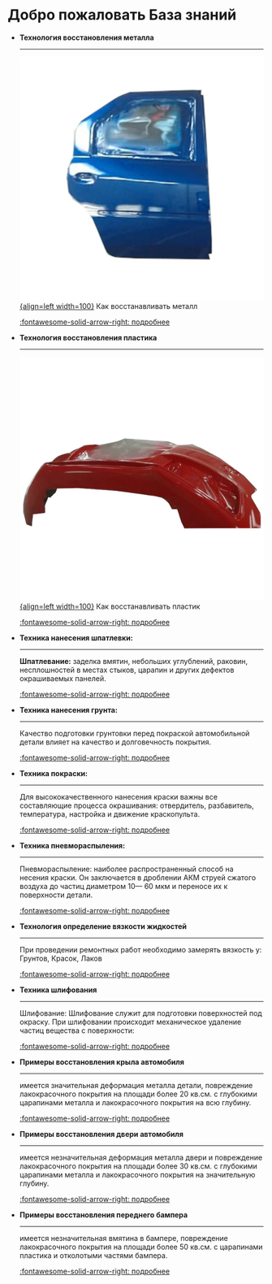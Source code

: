 # Добро пожаловать База знаний
<div class="grid cards" markdown>

- __Технология восстановления металла__

	---

	[![pokraska-dveri]{align=left width=100}](technology/steel.md) Как восстанавливать металл

	[:fontawesome-solid-arrow-right: подробнее](technology/steel.md)

- __Технология восстановления пластика__

	---

	[![pokraska-bampera]{align=left width=100}](technology/plastic.md) Как восстанавливать пластик
 
    [:fontawesome-solid-arrow-right: подробнее](technology/plastic.md)
	
- __Техника нанесения шпатлевки:__

	---

	 __Шпатлевание:__ 
заделка вмятин, небольших углублений, раковин, несплошностей в местах стыков, царапин и других дефектов окрашиваемых панелей. 
 
    [:fontawesome-solid-arrow-right: подробнее](technology/tools-shpat.mdd)

- __Техника нанесения грунта:__

	---

    Качество подготовки грунтовки перед покраской автомобильной детали влияет на качество и долговечность покрытия. 
	
    [:fontawesome-solid-arrow-right: подробнее](technology/tools1.md)
	
- __Техника покраски:__

	---
 
    Для высококачественного нанесения краски важны все составляющие процесса окрашивания: отвердитель, разбавитель, температура, настройка и движение краскопульта.
	
    [:fontawesome-solid-arrow-right: подробнее](technology/tools3.md)

- __Техника пневмораспыления:__

	---

	Пневмораспыление: наиболее распространенный способ на несения краски. Он заключается в дроблении АКМ струей сжатого воздуха до частиц диаметром 10— 60 мкм и переносе их к поверхности детали.
 
    [:fontawesome-solid-arrow-right: подробнее](technology/tools5.md)
	
- __Технология определение вязкости жидкостей__

	---

	При проведении ремонтных работ необходимо замерять вязкость у: Грунтов, Красок, Лаков
 
    [:fontawesome-solid-arrow-right: подробнее](technology/tools2.md)


- __Техника шлифования__

	---
	
	Шлифование: Шлифование служит для подготовки поверхностей под окраску. При шлифовании происходит механическое удаление частиц вещества с поверхности: 

    [:fontawesome-solid-arrow-right: подробнее](technology/tools4.md)


- __Примеры восстановления крыла автомобиля__

	---
	
	имеется значительная деформация металла детали, повреждение лакокрасочного покрытия на площади более 20 кв.см. с глубокими царапинами металла и лакокрасочного покрытия на всю глубину.

    [:fontawesome-solid-arrow-right: подробнее](/example/examlpe1/)


- __Примеры восстановления двери автомобиля__

	---
	
	имеется незначительная деформация металла двери и повреждение лакокрасочного покрытия на площади более 30 кв.см. с глубокими царапинами металла и лакокрасочного покрытия на значительную глубину.

    [:fontawesome-solid-arrow-right: подробнее](/example/examlpe2/)


- __Примеры восстановления переднего бампера__

	---
	
	имеется незначительная вмятина в бампере, повреждение лакокрасочного покрытия на площади более 50 кв.см. с царапинами пластика и отколотыми частями бампера.

    [:fontawesome-solid-arrow-right: подробнее](/example/examlpe3/)




[pokraska-dveri]: includes/pokraska-dveri.jpg "Технология восстановление металла"
[pokraska-bampera]: includes/pokraska-bampera.jpg "Технология восстановление пластика"
